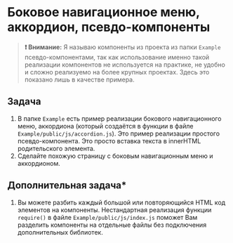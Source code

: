 # Боковое навигационное меню, аккордион, псевдо-компоненты

> **❗ Внимание:** Я называю компоненты из проекта из папки `Example` псевдо-компонентами, так как использование именно такой реализации компонентов не используется на практике, не удобно и сложно реализуемо на более крупных проектах. Здесь это показано лишь в качестве примера.

## Задача

1) В папке `Example` есть пример реализации бокового навигационного меню, аккордиона (который создаётся в функции в файле `Example/public/js/accordion.js`). Это пример реализации простого псевдо-компонента. Это просто вставка текста в innerHTML родительского элемента.
2) Сделайте похожую страницу с боковым навигационным меню и аккордионом.

## Дополнительная задача*

1) Вы можете разбить каждый большой или повторяющийся HTML код элементов на компоненты. Нестандартная реализация функции `require()` в файле `Example/public/js/index.js` поможет Вам разделить компоненты на отдельные файлы без подключения дополнительных библиотек.
